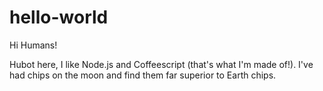 # hello-world

Hi Humans!

Hubot here, I like Node.js and Coffeescript (that's what I'm made of!).
I've had chips on the moon and find them far superior to Earth chips.
